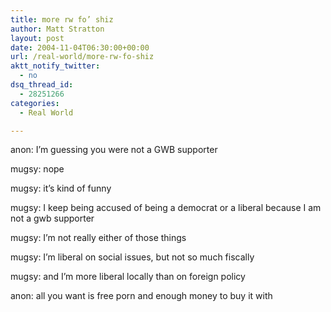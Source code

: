 ```yaml
---
title: more rw fo’ shiz
author: Matt Stratton
layout: post
date: 2004-11-04T06:30:00+00:00
url: /real-world/more-rw-fo-shiz
aktt_notify_twitter:
  - no
dsq_thread_id:
  - 28251266
categories:
  - Real World

---
```

anon: I&#8217;m guessing you were not a GWB supporter
  
mugsy: nope
  
mugsy: it&#8217;s kind of funny
  
mugsy: I keep being accused of being a democrat or a liberal because I am not a gwb supporter
  
mugsy: I&#8217;m not really either of those things
  
mugsy: I&#8217;m liberal on social issues, but not so much fiscally
  
mugsy: and I&#8217;m more liberal locally than on foreign policy
  
anon: all you want is free porn and enough money to buy it with